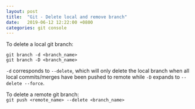 ```yaml
---
layout: post
title:  "Git - Delete local and remove branch"
date:   2019-06-12 12:22:00 +0800
categories: git console
---
```


To delete a local git branch: 
   
`git branch -d <branch_name>`  
`git branch -D <branch_name>`  

`-d` corresponds to `--delete`, which will only delete the local branch when all local commits/merges have been pushed to remote while `-D` expands to `--delete --force`.  

To delete a remote git branch:  
`git push <remote_name> --delete <branch_name>`